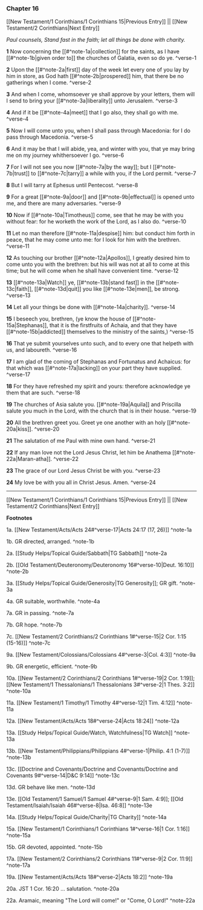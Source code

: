 ### Chapter 16

[[New Testament/1 Corinthians/1 Corinthians 15|Previous Entry]]  ||  [[New Testament/2 Corinthians|Next Entry]]

*Paul counsels, Stand fast in the faith; let all things be done with charity.*

**1**  Now concerning the [[#^note-1a|collection]] for the saints, as I have [[#^note-1b|given order to]] the churches of Galatia, even so do ye. ^verse-1

**2**  Upon the [[#^note-2a|first]] day of the week let every one of you lay by him in store, as God hath [[#^note-2b|prospered]] him, that there be no gatherings when I come. ^verse-2

**3**  And when I come, whomsoever ye shall approve by your letters, them will I send to bring your [[#^note-3a|liberality]] unto Jerusalem. ^verse-3

**4**  And if it be [[#^note-4a|meet]] that I go also, they shall go with me. ^verse-4

**5**  Now I will come unto you, when I shall pass through Macedonia: for I do pass through Macedonia. ^verse-5

**6**  And it may be that I will abide, yea, and winter with you, that ye may bring me on my journey whithersoever I go. ^verse-6

**7**  For I will not see you now [[#^note-7a|by the way]]; but I [[#^note-7b|trust]] to [[#^note-7c|tarry]] a while with you, if the Lord permit. ^verse-7

**8**  But I will tarry at Ephesus until Pentecost. ^verse-8

**9**  For a great [[#^note-9a|door]] and [[#^note-9b|effectual]] is opened unto me, and there are many adversaries. ^verse-9

**10**  Now if [[#^note-10a|Timotheus]] come, see that he may be with you without fear: for he worketh the work of the Lord, as I also do. ^verse-10

**11**  Let no man therefore [[#^note-11a|despise]] him: but conduct him forth in peace, that he may come unto me: for I look for him with the brethren. ^verse-11

**12**  As touching our brother [[#^note-12a|Apollos]], I greatly desired him to come unto you with the brethren: but his will was not at all to come at this time; but he will come when he shall have convenient time. ^verse-12

**13**  [[#^note-13a|Watch]] ye, [[#^note-13b|stand fast]] in the [[#^note-13c|faith]], [[#^note-13d|quit]] you like [[#^note-13e|men]], be strong. ^verse-13

**14**  Let all your things be done with [[#^note-14a|charity]]. ^verse-14

**15**  I beseech you, brethren, (ye know the house of [[#^note-15a|Stephanas]], that it is the firstfruits of Achaia, and that they have [[#^note-15b|addicted]] themselves to the ministry of the saints,) ^verse-15

**16**  That ye submit yourselves unto such, and to every one that helpeth with us, and laboureth. ^verse-16

**17**  I am glad of the coming of Stephanas and Fortunatus and Achaicus: for that which was [[#^note-17a|lacking]] on your part they have supplied. ^verse-17

**18**  For they have refreshed my spirit and yours: therefore acknowledge ye them that are such. ^verse-18

**19**  The churches of Asia salute you. [[#^note-19a|Aquila]] and Priscilla salute you much in the Lord, with the church that is in their house. ^verse-19

**20**  All the brethren greet you. Greet ye one another with an holy [[#^note-20a|kiss]]. ^verse-20

**21**  The salutation of me Paul with mine own hand. ^verse-21

**22**  If any man love not the Lord Jesus Christ, let him be Anathema [[#^note-22a|Maran-atha]]. ^verse-22

**23**  The grace of our Lord Jesus Christ be with you. ^verse-23

**24**  My love be with you all in Christ Jesus. Amen. ^verse-24


---
[[New Testament/1 Corinthians/1 Corinthians 15|Previous Entry]]  ||  [[New Testament/2 Corinthians|Next Entry]]


**Footnotes**


1a. [[New Testament/Acts/Acts 24#^verse-17|Acts 24:17 (17, 26)]] ^note-1a

1b. GR directed, arranged. ^note-1b

2a. [[Study Helps/Topical Guide/Sabbath|TG Sabbath]] ^note-2a

2b. [[Old Testament/Deuteronomy/Deuteronomy 16#^verse-10|Deut. 16:10]] ^note-2b

3a. [[Study Helps/Topical Guide/Generosity|TG Generosity]]; GR gift.  ^note-3a

4a. GR suitable, worthwhile. ^note-4a

7a. GR in passing. ^note-7a

7b. GR hope. ^note-7b

7c. [[New Testament/2 Corinthians/2 Corinthians 1#^verse-15|2 Cor. 1:15 (15-16)]] ^note-7c

9a. [[New Testament/Colossians/Colossians 4#^verse-3|Col. 4:3]] ^note-9a

9b. GR energetic, efficient. ^note-9b

10a. [[New Testament/2 Corinthians/2 Corinthians 1#^verse-19|2 Cor. 1:19]]; [[New Testament/1 Thessalonians/1 Thessalonians 3#^verse-2|1 Thes. 3:2]] ^note-10a

11a. [[New Testament/1 Timothy/1 Timothy 4#^verse-12|1 Tim. 4:12]] ^note-11a

12a. [[New Testament/Acts/Acts 18#^verse-24|Acts 18:24]] ^note-12a

13a. [[Study Helps/Topical Guide/Watch, Watchfulness|TG Watch]] ^note-13a

13b. [[New Testament/Philippians/Philippians 4#^verse-1|Philip. 4:1 (1-7)]] ^note-13b

13c. [[Doctrine and Covenants/Doctrine and Covenants/Doctrine and Covenants 9#^verse-14|D&C 9:14]] ^note-13c

13d. GR behave like men. ^note-13d

13e. [[Old Testament/1 Samuel/1 Samuel 4#^verse-9|1 Sam. 4:9]]; [[Old Testament/Isaiah/Isaiah 46#^verse-8|Isa. 46:8]] ^note-13e

14a. [[Study Helps/Topical Guide/Charity|TG Charity]] ^note-14a

15a. [[New Testament/1 Corinthians/1 Corinthians 1#^verse-16|1 Cor. 1:16]] ^note-15a

15b. GR devoted, appointed. ^note-15b

17a. [[New Testament/2 Corinthians/2 Corinthians 11#^verse-9|2 Cor. 11:9]] ^note-17a

19a. [[New Testament/Acts/Acts 18#^verse-2|Acts 18:2]] ^note-19a

20a. JST 1 Cor. 16:20 ... salutation. ^note-20a

22a. Aramaic, meaning "The Lord will come!" or "Come, O Lord!" ^note-22a